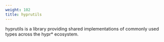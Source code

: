 ```yaml
---
weight: 102
title: hyprutils
---
```


hyprutils is a library providing shared implementations of commonly used types across the hypr* ecosystem.
